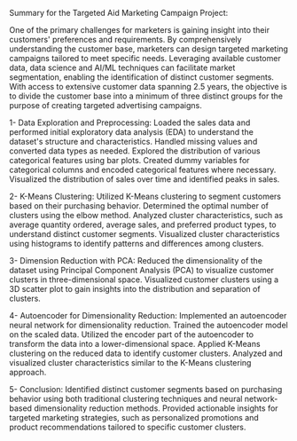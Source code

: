 Summary for the Targeted Aid Marketing Campaign Project:

One of the primary challenges for marketers is gaining insight into their customers' preferences and requirements. 
By comprehensively understanding the customer base, marketers can design targeted marketing campaigns tailored to meet specific needs. 
Leveraging available customer data, data science and AI/ML techniques can facilitate market segmentation, enabling the identification of distinct customer segments. 
With access to extensive customer data spanning 2.5 years, the objective is to divide the customer base into a minimum of three distinct groups for the purpose of creating targeted advertising campaigns.

1- Data Exploration and Preprocessing:
    Loaded the sales data and performed initial exploratory data analysis (EDA) to understand the dataset's structure and characteristics.
    Handled missing values and converted data types as needed.
    Explored the distribution of various categorical features using bar plots.
    Created dummy variables for categorical columns and encoded categorical features where necessary.
    Visualized the distribution of sales over time and identified peaks in sales.

2- K-Means Clustering:
    Utilized K-Means clustering to segment customers based on their purchasing behavior.
    Determined the optimal number of clusters using the elbow method.
    Analyzed cluster characteristics, such as average quantity ordered, average sales, and preferred product types, to understand distinct customer segments.
    Visualized cluster characteristics using histograms to identify patterns and differences among clusters.

3- Dimension Reduction with PCA:
    Reduced the dimensionality of the dataset using Principal Component Analysis (PCA) to visualize customer clusters in three-dimensional space.
    Visualized customer clusters using a 3D scatter plot to gain insights into the distribution and separation of clusters.

4- Autoencoder for Dimensionality Reduction:
    Implemented an autoencoder neural network for dimensionality reduction.
    Trained the autoencoder model on the scaled data.
    Utilized the encoder part of the autoencoder to transform the data into a lower-dimensional space.
    Applied K-Means clustering on the reduced data to identify customer clusters.
    Analyzed and visualized cluster characteristics similar to the K-Means clustering approach.

5- Conclusion:
    Identified distinct customer segments based on purchasing behavior using both traditional clustering techniques and neural network-based dimensionality reduction methods.
    Provided actionable insights for targeted marketing strategies, such as personalized promotions and product recommendations tailored to specific customer clusters.

